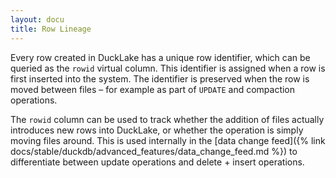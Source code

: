 ```yaml
---
layout: docu
title: Row Lineage
---
```


Every row created in DuckLake has a unique row identifier, which can be queried as the `rowid` virtual column.
This identifier is assigned when a row is first inserted into the system.
The identifier is preserved when the row is moved between files – for example as part of `UPDATE` and compaction operations.

The `rowid` column can be used to track whether the addition of files actually introduces new rows into DuckLake, or whether the operation is simply moving files around.
This is used internally in the [data change feed]({% link docs/stable/duckdb/advanced_features/data_change_feed.md %}) to differentiate between update operations and delete + insert operations.
